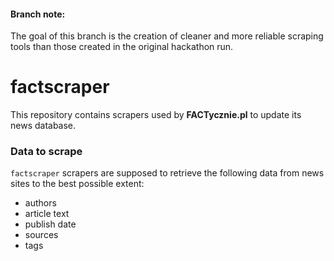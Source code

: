 #### Branch note:
The goal of this branch is the creation of cleaner and more reliable scraping tools than those created in the original hackathon run.
# factscraper
This repository contains scrapers used by **FACTycznie.pl** to update its news database.

### Data to scrape
`factscraper` scrapers are supposed to retrieve the following data from news sites to the best possible extent:
* authors
* article text
* publish date
* sources
* tags
